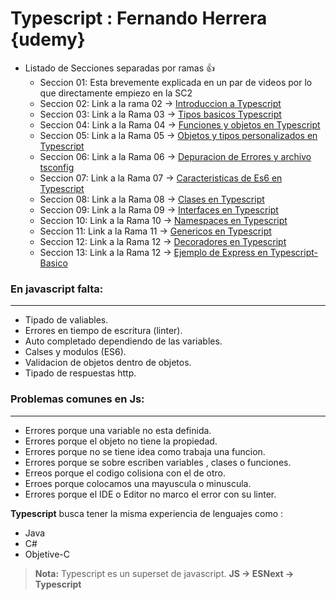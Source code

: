 # Typescript : Fernando Herrera {udemy}

* Listado de Secciones separadas por ramas 👍
  * Seccion 01: Esta brevemente explicada en un par de videos por lo que directamente empiezo en la SC2
  * Seccion 02: Link a la rama 02 -> [Introduccion a Typescript](https://github.com/jmrg-link/typescript-tu-completa-guia-y-manual-de-mano-edicion-2021/tree/jmrg-sc2_Introduccion_a_typescript)
  * Seccion 03: Link a la Rama 03 -> [Tipos basicos Typescript](https://github.com/jmrg-link/typescript-tu-completa-guia-y-manual-de-mano-edicion-2021/tree/jmrg-sc3_Tipos_basicos)
  * Seccion 04: Link a la Rama 04 -> [Funciones y objetos en Typescript](https://github.com/jmrg-link/typescript-tu-completa-guia-y-manual-de-mano-edicion-2021/tree/jmrg-sc4_funciones_y_objetos)
  * Seccion 05: Link a la Rama 05 -> [Objetos y tipos personalizados en Typescript](https://github.com/jmrg-link/typescript-tu-completa-guia-y-manual-de-mano-edicion-2021/tree/jmrg-sc5_Objetos_y_tipos_personalizados_en_typeScript)
  * Seccion 06: Link a la Rama 06 -> [Depuracion de Errores y archivo tsconfig](https://github.com/jmrg-link/typescript-tu-completa-guia-y-manual-de-mano-edicion-2021/tree/jmrg-sc6_Depuracion_de_errores_y_el_archivo_tsconfig.json)
  * Seccion 07: Link a la Rama 07 -> [Caracteristicas de Es6 en Typescript](https://github.com/jmrg-link/typescript-tu-completa-guia-y-manual-de-mano-edicion-2021/tree/jmrg-sc7_caracteristicas_de_es6_en_ts)
  * Seccion 08: Link a la Rama 08 -> [Clases en Typescript](https://github.com/jmrg-link/typescript-tu-completa-guia-y-manual-de-mano-edicion-2021/tree/jmrg-sc8_Clases_en_ts)
  * Seccion 09: Link a la Rama 09 -> [Interfaces en Typescript](https://github.com/jmrg-link/typescript-tu-completa-guia-y-manual-de-mano-edicion-2021/tree/jmrg-sc9_Interfaces)
  * Seccion 10: Link a la Rama 10 -> [Namespaces en Typescript](https://github.com/jmrg-link/typescript-tu-completa-guia-y-manual-de-mano-edicion-2021/tree/jmrg-sc10_Namespaces)
  * Seccion 11: Link a la Rama 11 -> [Genericos en Typescript](https://github.com/jmrg-link/typescript-tu-completa-guia-y-manual-de-mano-edicion-2021/tree/jmrg-sc11_Genericos)
  * Seccion 12: Link a la Rama 12 -> [Decoradores en Typescript](https://github.com/jmrg-link/typescript-tu-completa-guia-y-manual-de-mano-edicion-2021/tree/jmrg-sc12_Decoradores)
  * Seccion 13: Link a la Rama 12 -> [Ejemplo de Express en Typescript- Basico](https://github.com/jmrg-link/typescript-tu-completa-guia-y-manual-de-mano-edicion-2021/tree/jmrg-sc13_Usando_librerias_externas)

  
### En javascript falta:
***
*   Tipado de valiables.
*   Errores en tiempo de escritura (linter).
*   Auto completado dependiendo de las variables.
*   Calses y modulos (ES6).
*   Validacion de objetos dentro de objetos.
*   Tipado de respuestas http.

### Problemas comunes en Js:
***
*   Errores porque una variable no esta definida.
*   Errores porque el objeto no tiene la propiedad.
*   Errores porque no se tiene idea como trabaja una funcion.
*   Errores porque se sobre escriben variables , clases o funciones.
*   Erreos porque el codigo colisiona con el de otro.
*   Erroes porque colocamos una mayuscula o minuscula.
*   Errores porque el IDE o Editor no marco el error con su linter.

**Typescript** busca tener la misma experiencia de lenguajes como :

*   Java
*   C#
*   Objetive-C

> **Nota:** Typescript es un superset de javascript.
> **JS -> ESNext -> Typescript**

